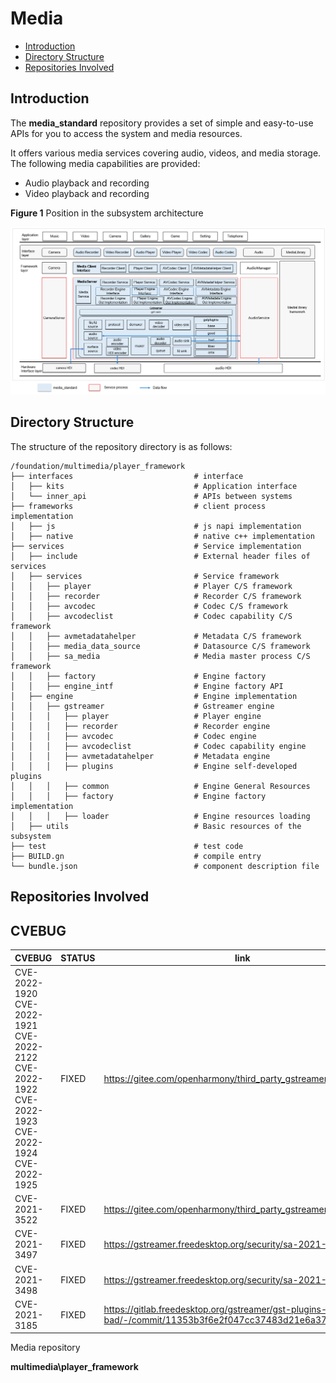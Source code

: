 # Media<a name="EN-US_TOPIC_0000001147574647"></a>

-   [Introduction](#section1158716411637)
-   [Directory Structure](#section161941989596)
-   [Repositories Involved](#section1533973044317)

## Introduction<a name="section1158716411637"></a>

The  **media\_standard**  repository provides a set of simple and easy-to-use APIs for you to access the system and media resources.

It offers various media services covering audio, videos, and media storage. The following media capabilities are provided:

-   Audio playback and recording
-   Video playback and recording

**Figure  1**  Position in the subsystem architecture<a name="fig99659301300"></a>


![](figures/en-us_image_0000001105973932.png)

## Directory Structure<a name="section161941989596"></a>

The structure of the repository directory is as follows:
```
/foundation/multimedia/player_framework
├── interfaces                           # interface
│   ├── kits                             # Application interface
│   └── inner_api                        # APIs between systems
├── frameworks                           # client process implementation
│   ├── js                               # js napi implementation
│   ├── native                           # native c++ implementation
├── services                             # Service implementation
│   ├── include                          # External header files of services
│   ├── services                         # Service framework
│   │   ├── player                       # Player C/S framework
│   │   ├── recorder                     # Recorder C/S framework
│   │   ├── avcodec                      # Codec C/S framework
│   │   ├── avcodeclist                  # Codec capability C/S framework
│   │   ├── avmetadatahelper             # Metadata C/S framework
│   │   ├── media_data_source            # Datasource C/S framework
│   │   ├── sa_media                     # Media master process C/S framework
│   │   ├── factory                      # Engine factory
│   │   ├── engine_intf                  # Engine factory API
│   ├── engine                           # Engine implementation
│   │   ├── gstreamer                    # Gstreamer engine
│   │   │   ├── player                   # Player engine
│   │   │   ├── recorder                 # Recorder engine
│   │   │   ├── avcodec                  # Codec engine
│   │   │   ├── avcodeclist              # Codec capability engine
│   │   │   ├── avmetadatahelper         # Metadata engine
│   │   │   ├── plugins                  # Engine self-developed plugins
│   │   │   ├── common                   # Engine General Resources
│   │   │   ├── factory                  # Engine factory implementation
│   │   │   ├── loader                   # Engine resources loading
│   ├── utils                            # Basic resources of the subsystem
├── test                                 # test code
├── BUILD.gn                             # compile entry
└── bundle.json                          # component description file
```

## Repositories Involved<a name="section1533973044317"></a>

## CVEBUG
| CVEBUG    | STATUS | link | 
| ------------- | --- | ------------- |
| CVE-2022-1920 CVE-2022-1921 CVE-2022-2122 CVE-2022-1922 CVE-2022-1923 CVE-2022-1924 CVE-2022-1925 | FIXED | https://gitee.com/openharmony/third_party_gstreamer/pulls/132 |
| CVE-2021-3522 | FIXED | https://gitee.com/openharmony/third_party_gstreamer/pulls/151 |
| CVE-2021-3497 | FIXED | https://gstreamer.freedesktop.org/security/sa-2021-0002.html |
| CVE-2021-3498 | FIXED | https://gstreamer.freedesktop.org/security/sa-2021-0003.html |
| CVE-2021-3185 | FIXED | https://gitlab.freedesktop.org/gstreamer/gst-plugins-bad/-/commit/11353b3f6e2f047cc37483d21e6a37ae558896bc |

Media repository

**multimedia\player_framework**
